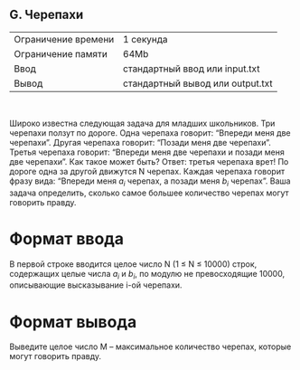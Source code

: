 ## G. Черепахи

|                     |           |
|---------------------|-----------|
| Ограничение времени | 1 секунда |
| Ограничение памяти  | 64Mb      |
| Ввод                | стандартный ввод или input.txt  |
| Вывод               | стандартный вывод или output.txt |

<br>

Широко известна следующая задача для младших школьников. Три черепахи ползут по дороге. Одна черепаха говорит: “Впереди меня две черепахи”. Другая черепаха говорит: “Позади меня две черепахи”. 
Третья черепаха говорит: “Впереди меня две черепахи и позади меня две черепахи”. Как такое может быть? Ответ: третья черепаха врет! По дороге одна за другой движутся N черепах. Каждая черепаха говорит фразу вида: 
“Впереди меня *a<sub>i</sub>* черепах, а позади меня *b<sub>i</sub>* черепах”. Ваша задача определить, сколько самое большее количество черепах могут говорить правду.

# Формат ввода

В первой строке вводится целое число N (1 ≤ N ≤ 10000) строк, содержащих целые числа *a<sub>i</sub>* и *b<sub>i</sub>*, по модулю не превосходящие 10000, описывающие высказывание i-ой черепахи.

# Формат вывода

Выведите целое число M – максимальное количество черепах, которые могут говорить правду.
